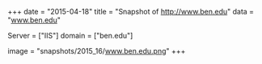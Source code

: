 
+++
date = "2015-04-18"
title = "Snapshot of http://www.ben.edu"
data = "www.ben.edu"

Server = ["IIS"]
domain = ["ben.edu"]

  image = "snapshots/2015_16/www.ben.edu.png"
+++
#

